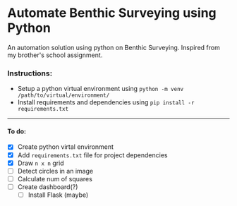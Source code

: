 # Automate Benthic Surveying using Python

An automation solution using python on Benthic Surveying. Inspired from my brother's school assignment.

### Instructions:

- Setup a python virtual environment using `python -m venv /path/to/virtual/environment/`
- Install requirements and dependencies using `pip install -r requirements.txt`

---

#### To do:

- [x] Create python virtal environment
- [x] Add `requirements.txt` file for project dependencies
- [x] Draw `n x n` grid
- [ ] Detect circles in an image
- [ ] Calculate num of squares
- [ ] Create dashboard(?)
  - [ ] Install Flask (maybe)

